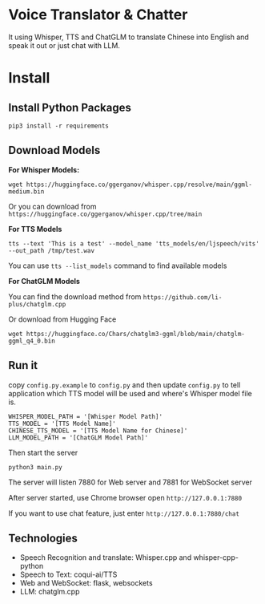 # Voice Translator & Chatter

It using Whisper, TTS and ChatGLM to translate Chinese into English and speak it out or just chat with LLM.

# Install

## Install Python Packages

```
pip3 install -r requirements
```

## Download Models

**For Whisper Models:**

```
wget https://huggingface.co/ggerganov/whisper.cpp/resolve/main/ggml-medium.bin
```

Or you can download from `https://huggingface.co/ggerganov/whisper.cpp/tree/main`


**For TTS Models**

```
tts --text 'This is a test' --model_name 'tts_models/en/ljspeech/vits' --out_path /tmp/test.wav
```

You can use `tts --list_models` command to find available models

**For ChatGLM Models**

You can find the download method from `https://github.com/li-plus/chatglm.cpp`

Or download from Hugging Face

```
wget https://huggingface.co/Chars/chatglm3-ggml/blob/main/chatglm-ggml_q4_0.bin
```

## Run it

copy `config.py.example` to `config.py` and then update `config.py` to tell application which TTS model will be used and where's Whisper model file is.

```
WHISPER_MODEL_PATH = '[Whisper Model Path]'
TTS_MODEL = '[TTS Model Name]'
CHINESE_TTS_MODEL = '[TTS Model Name for Chinese]'
LLM_MODEL_PATH = '[ChatGLM Model Path]'
```

Then start the server

```
python3 main.py
```

The server will listen 7880 for Web server and 7881 for WebSocket server

After server started, use Chrome browser open `http://127.0.0.1:7880`

If you want to use chat feature, just enter `http://127.0.0.1:7880/chat`

## Technologies

* Speech Recognition and translate: Whisper.cpp and whisper-cpp-python
* Speech to Text: coqui-ai/TTS
* Web and WebSocket: flask, websockets
* LLM: chatglm.cpp
